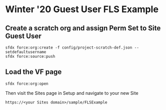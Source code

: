 # Winter '20 Guest User FLS Example

## Create a scratch org and assign Perm Set to Site Guest User
```
sfdx force:org:create -f config/project-scratch-def.json --setdefaultusername
sfdx force:source:push
```

## Load the VF page

```
sfdx force:org:open
```
Then visit the Sites page in Setup and navigate to your new Site
```
https://<your Sites domain>/sample/FLSExample
``` 
